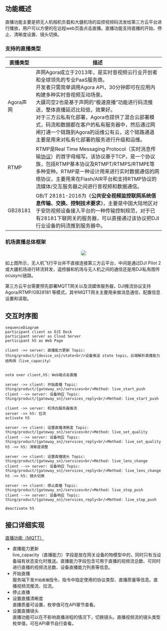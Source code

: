 ## 功能概述

直播功能主要是把无人机相机负载和大疆机场的监控视频码流发给第三方云平台进行播放，用户可以方便的在远程web页面点击直播。直播功能支持直播的开始、停止、清晰度设置、镜头切换。

### 支持的直播类型

| 直播类型  | 描述                                                         |
| --------- | ------------------------------------------------------------ | 
| Agora声网 | 声网Agora成立于2013年，是实时音视频云行业开创者和全球领先的专业PaaS服务商。<br>开发者只需简单调用Agora API，30分钟即可在应用内构建多种实时音视频互动场景。<br>大疆司空2也是基于声网的“极速直播”功能进行码流推送，整体直播延迟比较低，效果好。<br>对于三方云私有化部署，Agora也提供了混合云部署模式，码流和数据都在客户的私有服务器中，然后通过网闸打通一个链路到Agora的运维公有云，这个链路通道主要是用来对私有化部署的服务进行升级和运维。 | 
| RTMP      | RTMP是Real Time Messaging Protocol（实时消息传输[协议](https://baike.baidu.com/item/协议/13020269)）的首字母缩写。该协议基于TCP，是一个协议族，包括RTMP基本协议及RTMPT/RTMPS/RTMPE等多种变种。RTMP是一种设计用来进行实时数据通信的网络协议，主要用来在Flash/AIR平台和支持RTMP协议的流媒体/交互服务器之间进行音视频和数据通信。<br> |  
| GB28181   | GB/T 28181-2016为《**公共安全视频监控联网系统信息传输、交换、控制技术要求**》，主要是中国大陆地区对于安防视频设备接入平台的一种传输控制规范，对于已有28181下联网关的服务器，可以直接通过该协议把DJI行业设备的码流推到服务器中。 |


### 机场直播总体框架

 <center>    <img style="border-radius: 0.3125em;    box-shadow: 0 2px 4px 0 rgba(34,36,38,.12),0 2px 10px 0 rgba(34,36,38,.08);"     src="https://terra-1-g.djicdn.com/71a7d383e71a4fb8887a310eb746b47f/cloudapi/V1.3/dock-livestream-framework.png">    <br>     </center>

 如上图所示，无人机飞行平台并不直接连接第三方云平台，中间是通过DJI Pilot 2或大疆机场进行转流转发，遥控器和机场与无人机之间的通信还是用DJI私有图传ocusync链路。

 第三方云平台需要预先部署MQTT网关以及流媒体服务器，DJI推流协议支持 Agora/RTMP/GB28181 等模式，其中MQTT网关主要用来做消息通信，配置信息设置和读取。

## 交互时序图

```mermaid
sequenceDiagram
participant client as DJI Dock
participant server as Cloud Server
participant h5 as Web Page

client ->> server: 直播能力更新 Topic: thing/product/{device_sn}/state<br/>设备推送 state topic，云端解析直播能力结构体（live_capacity）


note over client,h5: Web端点击直播

server ->> client: 开始直播 Topic: thing/product/{gateway_sn}/services<br/>Method: live_start_push
client -->> server: 设备响应 Topic: thing/product/{gateway_sn}/services_reply<br/>Method: live_start_push

client ->> server: 机场向服务器推流
server ->> h5: 拉流
activate h5

server ->> client: 设置直播清晰度 Topic: thing/product/{gateway_sn}/services<br/>Method: live_set_quality
client -->> server: 设备响应 Topic: thing/product/{gateway_sn}/services_reply<br/>Method: live_set_quality
h5 ->> h5: 清晰度调整

server ->> client: 设置直播镜头 Topic: thing/product/{gateway_sn}/services<br/>Method: live_lens_change
client -->> server: 设备响应 Topic: thing/product/{gateway_sn}/services_reply<br/>Method: live_lens_change
h5 ->> h5: 镜头切换

server ->> client: 停止直播 Topic: thing/product/{gateway_sn}/services<br/>Method: live_stop_push
client -->> server: 设备响应 Topic: thing/product/{gateway_sn}/services_reply<br/>Method: live_stop_push

deactivate h5

```

## 接口详细实现

[直播功能（MQTT）](https://developer.dji.com/doc/cloud-api-tutorial/cn/api-reference/dock-to-cloud/mqtt/dock/live.html)
* 直播能力更新<br/>
  live_capacity（直播能力）字段是放在网关设备的物模型中的，同时只有当设备端有状态变化时推送。直播能力字段包含可用于直播的视频流总数、可同时进行直播的视频流总数、设备直播能力列表等信息。
* 开始直播<br/>
  服务端下发`开始直播`指令，指令中指定使用的协议类型、直播质量等信息。直播视频流推流、拉流。
* 停止直播
* 设置直播清晰度<br/>
  直播质量可设置，枚举值可在API章节查看。
* 设置直播镜头<br/>
  直播功能可以在不影响直播进程的情况下，切换镜头。直播视频流的镜头类型枚举值，可在API章节自行查看。
 
